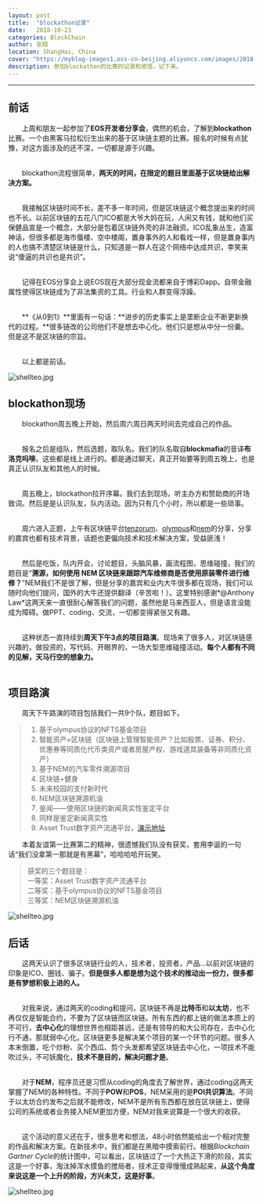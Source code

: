 ```yaml
---
layout: post
title:  "blockathon记录"
date:   2018-10-23
categories: BlockChain
author: 张翔
location: ShangHai, China
cover: "https://myblog-images1.oss-cn-beijing.aliyuncs.com/images/2018-10-23-blockathon/7.jpg"
description: 参加blockathon的比赛的记录和感悟，记下来。
---
```

---
## 前话
&emsp;&emsp;上周和朋友一起参加了**EOS开发者分享会**，偶然的机会，了解到**blockathon**比赛。一个由黑客马拉松衍生出来的基于区块链主题的比赛。报名的时候有点犹豫，对这方面涉及的还不深，一切都是源于兴趣。<br><br>

&emsp;&emsp;blockathon流程很简单，**两天的时间，在限定的题目里面基于区块链给出解决方案。**<br><br>

&emsp;&emsp;我接触区块链时间不长，差不多一年时间，但是区块链这个概念提出来的时间也不长。以前区块链的五花八门ICO都是大爷大妈在玩，人闲又有钱，就和他们买保健品宣是一个概念，大部分是包着区块链外壳的非法融资。ICO乱象丛生，造富神话，但很多都是海市蜃楼、空中楼阁，置身事外的人和看戏一样，但是置身事内的人也搞不清楚区块链是什么，只知道是一群人在这个网络中达成共识，李笑来说“傻逼的共识也是共识”。<br><br>

&emsp;&emsp;记得在EOS分享会上说EOS现在大部分现金流都来自于博彩Dapp。自带金融属性使得区块链成为了非法集资的工具。行业和人群变得浮躁。<br><br>


&emsp;&emsp;**《从0到1》**里面有一句话：**进步的历史事实上是垄断企业不断更新换代的过程。**很多链改的公司他们不是想去中心化。他们只是想从中分一份羹。但是这不是区块链的宗旨。<br><br>

&emsp;&emsp;以上都是前话。

![shellteo.jpg](https://myblog-images1.oss-cn-beijing.aliyuncs.com/images/2018-10-23-blockathon/1.jpg)

## blockathon现场
&emsp;&emsp;blockathon周五晚上开始，然后周六周日两天时间去完成自己的作品。<br><br>

&emsp;&emsp;报名之后是组队，然后选题，取队名。我们的队名取自**blockmafia**的音译**布洛克吗啡**。这些都是线上进行的。都是通过聊天，真正开始要等到周五晚上，也是真正认识队友和其他人的时候。<br><br>

&emsp;&emsp;周五晚上，blockathon拉开序幕。我们去到现场，听主办方和赞助商的开场致词。然后是是认识队友，队内活动。因为只有几个小时，所以都是一些琐事。<br><br>

&emsp;&emsp;周六进入正题，上午有区块链平台[tenzorum](https://tenzorum.org/)、[olympus](https://olympuslabs.io)和[nem](https://nem.io/)的分享，分享的嘉宾也都有技术背景，话题也更偏向技术和技术解决方案，受益匪浅！<br><br>

&emsp;&emsp;然后是吃饭，队内开会，讨论题目，头脑风暴，画流程图，思维碰撞，我们的题目是“**溯源，如何使用 NEM 区块链来跟踪汽车维修商是否使用原装零件进行维修？**”NEM我们不是很了解，但是分享的嘉宾和业内大牛很多都在现场，我们可以随时向他们提问，国外的大牛还提供翻译（辛苦啦！）。这里特别感谢*@Anthony Law*这两天来一直很耐心解答我们的问题，虽然他是马来西亚人，但是语言没能成为障碍。做PPT、coding、交流，一切都变得紧张又有趣。<br><br>

&emsp;&emsp;这种状态一直持续到**周天下午3点的项目路演**。现场来了很多人，对区块链感兴趣的，做投资的，写代码、开眼界的，一场大型思维碰撞活动。**每个人都有不同的见解，天马行空的想象力。**<br><br>

## 项目路演
&emsp;&emsp;周天下午路演的项目包括我们一共9个队，题目如下。

>  1. 基于olympus协议的NFTS基金项目
>  2. 智能资产×区块链（区块链上管理智能资产？比如股票、证券、积分、优惠券等同质化代币类资产或者房屋产权、游戏道具装备等非同质化资产）
>  3. 基于NEM的汽车零件溯源项目
>  4. 区块链+健身
>  5. 未来校园的支付新时代
>  6. NEM区块链溯源机油
>  7. 鉴闻——使用区块链的新闻真实性鉴定平台
>  8. 同样是鉴定新闻真实性
>  9. Asset Trust数字资产流通平台，[演示地址](http://2018blockathon.ju3ban.net/)

&emsp;&emsp;本着友谊第一比赛第二的精神，很遗憾我们队没有获奖，套用李诞的一句话“我们没拿第一那就是有黑幕”，哈哈哈哈开玩笑。

> 获奖的三个题目是：<br>
> 一等奖：Asset Trust数字资产流通平台<br>
> 二等奖：基于olympus协议的NFTS基金项目<br>
> 三等奖：NEM区块链溯源机油<br>

![shellteo.jpg](https://myblog-images1.oss-cn-beijing.aliyuncs.com/images/2018-10-23-blockathon/2.jpg)

## 后话

&emsp;&emsp;这两天认识了很多区块链行业的人，技术者，投资者，产品...以前对区块链的印象是ICO、圈钱、骗子。**但是很多人都是想为这个技术的推动出一份力，很多都是有梦想积极上进的人。**<br><br>

&emsp;&emsp;对我来说，通过两天的coding和提问，区块链不再是**比特币**和**以太坊**，也不再仅仅是智能合约，不要为了区块链而区块链。所有东西的都上链的做法本质上的不可行，**去中心化**的理想世界也相距甚远，还是有领导的和大公司存在，去中心化行不通，那就弱中心化。区块链更多是解决某个项目的某一个环节的问题。很多人本末倒置，吃个炒粉、买个西瓜、剪个头发都希望区块链去中心化，一项技术不能吹过头，不可妖魔化，**技术不是目的，解决问题才是**。<br><br>

&emsp;&emsp;对于**NEM**，程序员还是习惯从coding的角度去了解世界，通过coding这两天掌握了NEM的各种特性。不同于**POW**和**POS**，NEM采用的是**POI共识算法**。不同于以太坊合约发布之后就不能修改，NEM不是所有东西都在放在区块链上，使得公司的系统或者业务接入NEM更加方便，NEM对我来说算是一个很大的收获。<br><br>

&emsp;&emsp;这个活动的意义还在于，很多思考和想法，48小时依然能给出一个相对完整的作品和解决方案。在新技术中，我们都是在黑暗中摸索前行。根据*Blockchain Gartner Cycle*的统计图中，可以看出，区块链过了一个大热正下滑的阶段，其实这是一个好事，淘汰掉浑水摸鱼的搅局者，技术正变得慢慢成熟起来，**从这个角度来说这是一个上升的阶段，方兴未艾，这是好事**。

![shellteo.jpg](https://myblog-images1.oss-cn-beijing.aliyuncs.com/images/2018-10-23-blockathon/10.png)